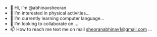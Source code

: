 - 👋 Hi, I’m @abhinavsheoran
- 👀 I’m interested in physical activities...
- 🌱 I’m currently learning computer language...
- 💞️ I’m looking to collaborate on ...
- 📫 How to reach me text me on mail sheoranabhinav1@gmail.com ...

<!---
abhinavsheoran/abhinavsheoran is a ✨ special ✨ repository because its `README.md` (this file) appears on your GitHub profile.
You can click the Preview link to take a look at your changes.
--->
